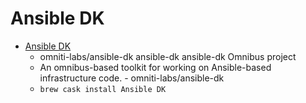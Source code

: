# Ansible DK
- [Ansible DK](https://github.com/omniti-labs/ansible-dk)
  -  omniti-labs/ansible-dk ansible-dk ansible-dk Omnibus project
  - An omnibus-based toolkit for working on Ansible-based infrastructure code. - omniti-labs/ansible-dk
  - `brew cask install Ansible DK`
